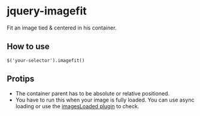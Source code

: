 # jquery-imagefit

Fit an image tied & centered in his container.

## How to use

```
$('your-selector').imagefit()
```

## Protips

* The container parent has to be absolute or relative positioned.
* You have to run this when your image is fully loaded. You can use async loading or use the [imagesLoaded plugin](https://github.com/desandro/imagesloaded) to check.